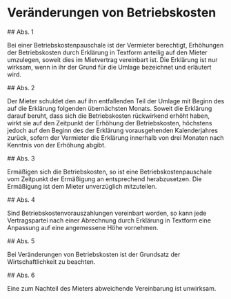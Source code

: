 # Veränderungen von Betriebskosten



\#\# Abs. 1

 Bei einer Betriebskostenpauschale ist der Vermieter berechtigt, Erhöhungen der Betriebskosten durch Erklärung in Textform anteilig auf den Mieter umzulegen, soweit dies im Mietvertrag vereinbart ist. Die Erklärung ist nur wirksam, wenn in ihr der Grund für die Umlage bezeichnet und erläutert wird.

\#\# Abs. 2

 Der Mieter schuldet den auf ihn entfallenden Teil der Umlage mit Beginn des auf die Erklärung folgenden übernächsten Monats. Soweit die Erklärung darauf beruht, dass sich die Betriebskosten rückwirkend erhöht haben, wirkt sie auf den Zeitpunkt der Erhöhung der Betriebskosten, höchstens jedoch auf den Beginn des der Erklärung vorausgehenden Kalenderjahres zurück, sofern der Vermieter die Erklärung innerhalb von drei Monaten nach Kenntnis von der Erhöhung abgibt.

\#\# Abs. 3

 Ermäßigen sich die Betriebskosten, so ist eine Betriebskostenpauschale vom Zeitpunkt der Ermäßigung an entsprechend herabzusetzen. Die Ermäßigung ist dem Mieter unverzüglich mitzuteilen.

\#\# Abs. 4

 Sind Betriebskostenvorauszahlungen vereinbart worden, so kann jede Vertragspartei nach einer Abrechnung durch Erklärung in Textform eine Anpassung auf eine angemessene Höhe vornehmen.

\#\# Abs. 5

 Bei Veränderungen von Betriebskosten ist der Grundsatz der Wirtschaftlichkeit zu beachten.

\#\# Abs. 6

 Eine zum Nachteil des Mieters abweichende Vereinbarung ist unwirksam. 

